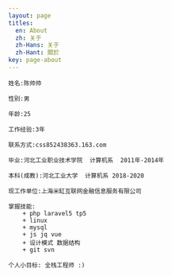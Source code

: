 ```yaml
---
layout: page
titles:
  en: About
  zh: 关于
  zh-Hans: 关于
  zh-Hant: 關於
key: page-about
---
```




    姓名:陈帅帅

    性别:男

    年龄:25

    工作经验:3年   

    联系方式:css852438363.163.com

    毕业:河北工业职业技术学院  计算机系  2011年-2014年
    
    本科(成教):河北工业大学  计算机系 2018-2020 

    现工作单位:上海米缸互联网金融信息服务有限公司

    掌握技能: 
        + php laravel5 tp5
        + linux
        + mysql
        + js jq vue
        + 设计模式 数据结构
        + git svn 

    个人小目标: 全栈工程师 :) 

